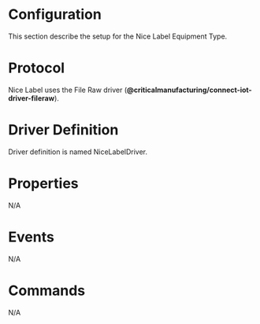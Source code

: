 Configuration
============
This section describe the setup for the Nice Label Equipment Type.

Protocol
========
Nice Label uses the File Raw driver (**@criticalmanufacturing/connect-iot-driver-fileraw**).

Driver Definition
=================
Driver definition is named NiceLabelDriver.

Properties
==========

N/A

Events
======

N/A

Commands
========

N/A